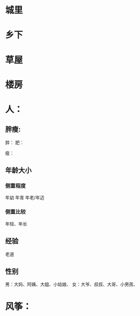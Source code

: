 # 城里
# 乡下

# 草屋
# 楼房
# 人：
## 胖瘦:

胖：
肥：

瘦：

## 年龄大小
### 侧重程度
年幼
年青
年老/年迈
### 侧重比较
年轻、年长

## 经验
老道

## 性别
男：大妈、阿姨、大姐、小姑娘、
女：大爷、叔叔、大哥、小男孩、

# 风筝：

